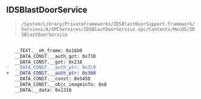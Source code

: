 ## IDSBlastDoorService

> `/System/Library/PrivateFrameworks/IDSBlastDoorSupport.framework/Versions/A/XPCServices/IDSBlastDoorService.xpc/Contents/MacOS/IDSBlastDoorService`

```diff

   __TEXT.__eh_frame: 0x16b0
   __DATA_CONST.__auth_got: 0x710
   __DATA_CONST.__got: 0x218
-  __DATA_CONST.__auth_ptr: 0x3c0
+  __DATA_CONST.__auth_ptr: 0x3b8
   __DATA_CONST.__const: 0x5450
   __DATA_CONST.__objc_imageinfo: 0x8
   __DATA.__data: 0x1318

```
